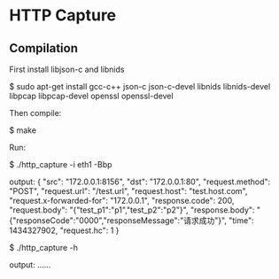 HTTP Capture
=======

Compilation
----------------------------
First install libjson-c and libnids

   $ sudo apt-get install gcc-c++ json-c json-c-devel libnids libnids-devel libpcap libpcap-devel openssl openssl-devel

Then compile:

   $ make

Run:

   $ ./http_capture -i eth1 -Bbp

   output: { "src": "172.0.0.1:8156", "dst": "172.0.0.1:80", "request.method": "POST", "request.url": "\/test.url", "request.host": "test.host.com", "request.x-forwarded-for": "172.0.0.1", "response.code": 200, "request.body": "{\"test_p1\":\"p1\",\"test_p2\":\"p2\"}", "response.body": "{\"responseCode\":\"0000\",\"responseMessage\":\"请求成功\"}", "time": 1434327902, "request.hc": 1 }

   $ ./http_capture -h
 
   output: ......  

